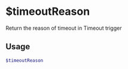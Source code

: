 # $timeoutReason

Return the reason of timeout in Timeout trigger

## Usage

```bash
$timeoutReason
```

